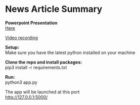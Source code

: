 # News Article Summary

**Powerpoint Presentation**
<br>
[Here](https://docs.google.com/presentation/d/1EQIXKiSwnnrwfDKoX5EEPxRVNIoaFhtAH_qTB4NOZH4/edit?usp=sharing)

[Video recording](https://drive.google.com/file/d/10DQv1lsySSf5nziMUpFGe4uFMx3d2bq6/view?userstoinvite=none)


**Setup:**
<br>
Make sure you have the latest python installed on your machine

**Clone the repo and install packages:**
<br>
pip3 install -r requirements.txt

**Run:**
<br>
python3 app.py

The app will be launched at this port
<br>
http://127.0.0.1:5000/
